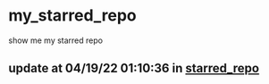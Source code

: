 # my_starred_repo
show me my starred repo

update at 04/19/22 01:10:36 in [starred_repo](./index.html)
---

